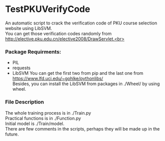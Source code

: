 # TestPKUVerifyCode
An automatic script to crack the verification code of PKU course selection website using LibSVM.<br>
You can get those verification codes randomly from http://elective.pku.edu.cn/elective2008/DrawServlet.<br>
### Package Requirments:
* PIL
* requests
* LibSVM
You can get the first two from pip and the last one from https://www.lfd.uci.edu/~gohlke/pythonlibs/<br>
Besides, you can install the LibSVM from packages in ./Wheel/ by using wheel.<br>
### File Description
The whole training process is in ./Train.py<br>
Practical functions is in ./Function.py<br>
Initial model is ./Train/model.<br>
There are few comments in the scripts, perhaps they will be made up in the future.<br>